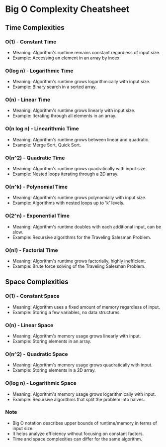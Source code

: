# Big O Complexity Cheatsheet

## Time Complexities

### O(1) - Constant Time

- Meaning: Algorithm's runtime remains constant regardless of input size.
- Example: Accessing an element in an array by index.

### O(log n) - Logarithmic Time

- Meaning: Algorithm's runtime grows logarithmically with input size.
- Example: Binary search in a sorted array.

### O(n) - Linear Time

- Meaning: Algorithm's runtime grows linearly with input size.
- Example: Iterating through all elements in an array.

### O(n log n) - Linearithmic Time

- Meaning: Algorithm's runtime grows between linear and quadratic.
- Example: Merge Sort, Quick Sort.

### O(n^2) - Quadratic Time

- Meaning: Algorithm's runtime grows quadratically with input size.
- Example: Nested loops iterating through a 2D array.

### O(n^k) - Polynomial Time

- Meaning: Algorithm's runtime grows polynomially with input size.
- Example: Algorithms with nested loops up to 'k' levels.

### O(2^n) - Exponential Time

- Meaning: Algorithm's runtime doubles with each additional input, can be slow.
- Example: Recursive algorithms for the Traveling Salesman Problem.

### O(n!) - Factorial Time

- Meaning: Algorithm's runtime grows factorially, highly inefficient.
- Example: Brute force solving of the Traveling Salesman Problem.

## Space Complexities

### O(1) - Constant Space

- Meaning: Algorithm uses a fixed amount of memory regardless of input.
- Example: Storing a few variables, no data structures.

### O(n) - Linear Space

- Meaning: Algorithm's memory usage grows linearly with input.
- Example: Storing elements in an array.

### O(n^2) - Quadratic Space

- Meaning: Algorithm's memory usage grows quadratically with input.
- Example: Storing elements in a 2D array.

### O(log n) - Logarithmic Space

- Meaning: Algorithm's memory usage grows logarithmically with input.
- Example: Recursive algorithms that split the problem into halves.

### Note

- Big O notation describes upper bounds of runtime/memory in terms of input size.
- It helps analyze efficiency without focusing on constant factors.
- Time and space complexities can differ for the same algorithm.
